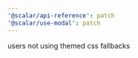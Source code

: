 ```yaml
---
'@scalar/api-reference': patch
'@scalar/use-modal': patch
---
```


users not using themed css fallbacks
